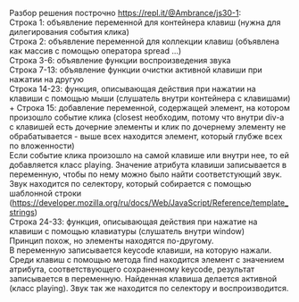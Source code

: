Разбор решения построчно https://repl.it/@Ambrance/js30-1:  
Строка 1: объявление переменной для контейнера клавиш (нужна для дилегирования события клика)  
Строка 2: объявление переменной для коллекции клавиш (объявлена как массив с помощью оператора spread ...)  
Строка 3-6: объявление функции воспроизведения звука  
Строка 7-13: объявление функции очистки активной клавиши при нажатии на другую  
Строка 14-23: функция, описывающая действия при нажатии на клавиши с помощью мыши (слушатель внутри контейнера с клавишами)  
          + Строка 15: добавление переменной, содержащей элемент, на котором произошло событие клика (closest необходим, потому что внутри div-a с клавишей есть дочерние элементы и клик по дочернему элементу не обрабатывается - выше всех находится элемент, который глубже всех по вложенности)  
          Если событие клика произошло на самой клавише или внутри нее, то ей добавляется класс playing. Значение атрибута клавиши записывается в переменную, чтобы по нему можно было найти соответстующий звук. Звук находится по селектору, который собирается с помощью шаблонной строки (https://developer.mozilla.org/ru/docs/Web/JavaScript/Reference/template_strings)  
Строка 24-33: функция, описывающая действия при нажатие на клавиши с помощью клавиатуры (слушатель внутри window)  
        Принцип похож, но элементы находятся по-другому.  
        В переменную записывается keycode клавиши, на которую нажали. Среди клавиш с помощью метода find находится элемент с значением атрибута, соответствующего сохраненному keycode, результат записывается в переменную. Найденная клавиша делается активной (класс playing). Звук так же находится по селектору и воспроизводится.
        
